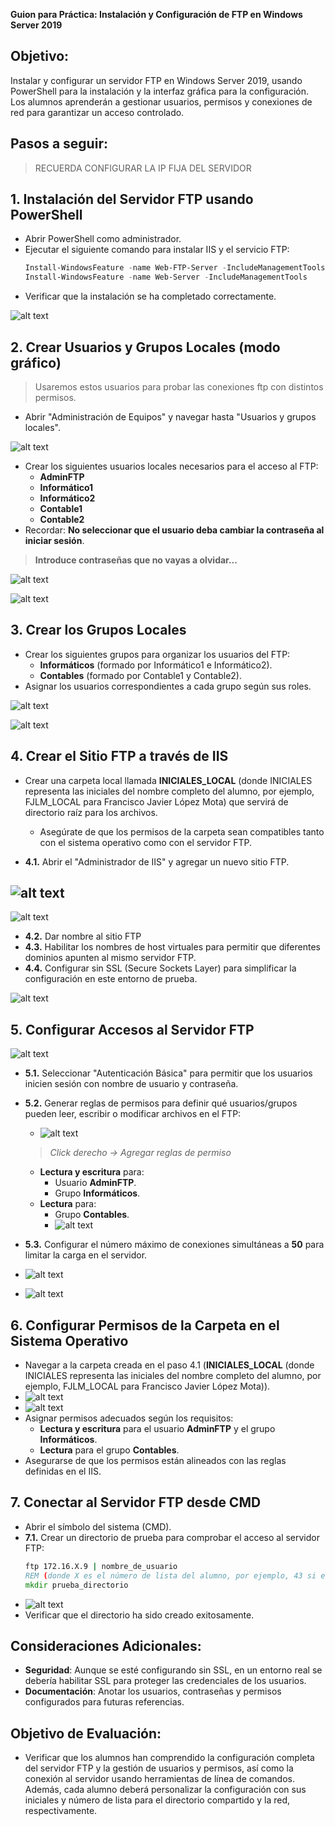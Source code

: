 **Guion para Práctica: Instalación y Configuración de FTP en Windows Server 2019**

## Objetivo:
Instalar y configurar un servidor FTP en Windows Server 2019, usando PowerShell para la instalación y la interfaz gráfica para la configuración. Los alumnos aprenderán a gestionar usuarios, permisos y conexiones de red para garantizar un acceso controlado.

## Pasos a seguir:

> RECUERDA CONFIGURAR LA IP FIJA DEL SERVIDOR

## **1. Instalación del Servidor FTP usando PowerShell**
   - Abrir PowerShell como administrador.
   - Ejecutar el siguiente comando para instalar IIS y el servicio FTP:
     ```powershell
     Install-WindowsFeature -name Web-FTP-Server -IncludeManagementTools
     Install-WindowsFeature -name Web-Server -IncludeManagementTools
     ```
   - Verificar que la instalación se ha completado correctamente.
  
  ![alt text](image-5.png)

## **2. Crear Usuarios y Grupos Locales (modo gráfico)**
   > Usaremos estos usuarios para probar las conexiones ftp con distintos permisos.
   - Abrir "Administración de Equipos" y navegar hasta "Usuarios y grupos locales".

![alt text](image-6.png)

   - Crear los siguientes usuarios locales necesarios para el acceso al FTP:
     - **AdminFTP**
     - **Informático1**
     - **Informático2**
     - **Contable1**
     - **Contable2**
   - Recordar: **No seleccionar que el usuario deba cambiar la contraseña al iniciar sesión**.

> **Introduce contraseñas que no vayas a olvidar...**

![alt text](image-22.png)

![alt text](image-23.png)

## **3. Crear los Grupos Locales**
   - Crear los siguientes grupos para organizar los usuarios del FTP:
     - **Informáticos** (formado por Informático1 e Informático2).
     - **Contables** (formado por Contable1 y Contable2).
   - Asignar los usuarios correspondientes a cada grupo según sus roles.

![alt text](image-9.png)

![alt text](image-10.png)

## **4. Crear el Sitio FTP a través de IIS**
   - Crear una carpeta local llamada **INICIALES_LOCAL** (donde INICIALES representa las iniciales del nombre completo del alumno, por ejemplo, FJLM_LOCAL para Francisco Javier López Mota) que servirá de directorio raíz para los archivos.
     - Asegúrate de que los permisos de la carpeta sean compatibles tanto con el sistema operativo como con el servidor FTP.
   
   - **4.1.** Abrir el "Administrador de IIS" y agregar un nuevo sitio FTP.

![alt text](image-11.png)
---
![alt text](image-12.png)
  
   - **4.2.** Dar nombre al sitio FTP
   - **4.3.** Habilitar los nombres de host virtuales para permitir que diferentes dominios apunten al mismo servidor FTP.
   - **4.4.** Configurar sin SSL (Secure Sockets Layer) para simplificar la configuración en este entorno de prueba.

![alt text](image-13.png)

## **5. Configurar Accesos al Servidor FTP**

![alt text](image-14.png)

   - **5.1.** Seleccionar "Autenticación Básica" para permitir que los usuarios inicien sesión con nombre de usuario y contraseña.
   - **5.2.** Generar reglas de permisos para definir qué usuarios/grupos pueden leer, escribir o modificar archivos en el FTP:
       - ![alt text](image-15.png)
  
     > *Click derecho -> Agregar reglas de permiso*

     - **Lectura y escritura** para:
       - Usuario **AdminFTP**.
       - Grupo **Informáticos**.
     - **Lectura** para:
       - Grupo **Contables**.
       - ![alt text](image-24.png)

   - **5.3.** Configurar el número máximo de conexiones simultáneas a **50** para limitar la carga en el servidor.
   - ![alt text](image-17.png)
   - ![alt text](image-18.png)
   

## **6. Configurar Permisos de la Carpeta en el Sistema Operativo**
   - Navegar a la carpeta creada en el paso 4.1 (**INICIALES_LOCAL** (donde INICIALES representa las iniciales del nombre completo del alumno, por ejemplo, FJLM_LOCAL para Francisco Javier López Mota)).
   - ![alt text](image-19.png)
   - ![alt text](image-20.png)
   - Asignar permisos adecuados según los requisitos:
     - **Lectura y escritura** para el usuario **AdminFTP** y el grupo **Informáticos**.
     - **Lectura** para el grupo **Contables**.
   - Asegurarse de que los permisos están alineados con las reglas definidas en el IIS.

## **7. Conectar al Servidor FTP desde CMD**
   - Abrir el símbolo del sistema (CMD).
   - **7.1.** Crear un directorio de prueba para comprobar el acceso al servidor FTP:
     ```cmd
     ftp 172.16.X.9 | nombre_de_usuario
     REM (donde X es el número de lista del alumno, por ejemplo, 43 si el alumno es el número 43)
     mkdir prueba_directorio
     ```
   - ![alt text](image-21.png)
   - Verificar que el directorio ha sido creado exitosamente.

## Consideraciones Adicionales:
- **Seguridad**: Aunque se esté configurando sin SSL, en un entorno real se debería habilitar SSL para proteger las credenciales de los usuarios.
- **Documentación**: Anotar los usuarios, contraseñas y permisos configurados para futuras referencias.

## Objetivo de Evaluación:
- Verificar que los alumnos han comprendido la configuración completa del servidor FTP y la gestión de usuarios y permisos, así como la conexión al servidor usando herramientas de línea de comandos. Además, cada alumno deberá personalizar la configuración con sus iniciales y número de lista para el directorio compartido y la red, respectivamente.

